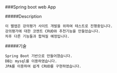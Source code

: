###Spring boot web App

#####Description

    이 웹앱은 강의평가 사이트 개발을 위하여 테스트로 진행중입니다.
    강의평가에 대한 코멘트 CRUD와 추천기능을 만들었습니다.
    차후 다른 기능들과 합쳐질 예정입니다.

#####기술

    Spring Boot 기반으로 만들어졌습니다.
    DB는 mysql를 이용하였습니다.
    JPA를 이용하여 쉽게 CRUD를 구현하였습니다.